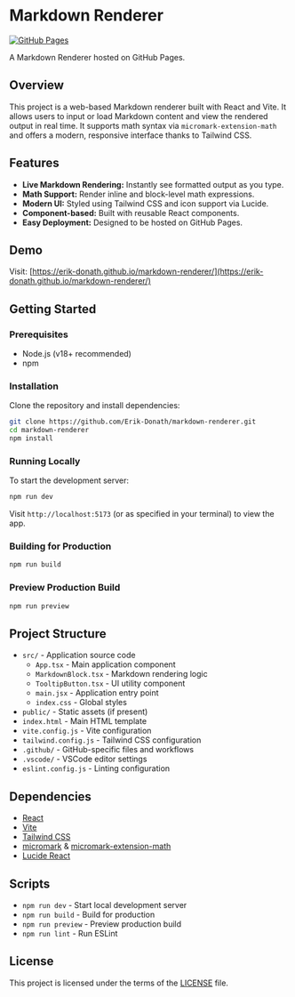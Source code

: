 # Markdown Renderer

[![GitHub Pages](https://img.shields.io/badge/demo-online-green)](https://erik-donath.github.io/markdown-renderer/)

A Markdown Renderer hosted on GitHub Pages.

## Overview

This project is a web-based Markdown renderer built with React and Vite. It allows users to input or load Markdown content and view the rendered output in real time. It supports math syntax via `micromark-extension-math` and offers a modern, responsive interface thanks to Tailwind CSS.

## Features

- **Live Markdown Rendering:** Instantly see formatted output as you type.
- **Math Support:** Render inline and block-level math expressions.
- **Modern UI:** Styled using Tailwind CSS and icon support via Lucide.
- **Component-based:** Built with reusable React components.
- **Easy Deployment:** Designed to be hosted on GitHub Pages.

## Demo
Visit: [https://erik-donath.github.io/markdown-renderer/](https://erik-donath.github.io/markdown-renderer/)

## Getting Started

### Prerequisites

- Node.js (v18+ recommended)
- npm

### Installation

Clone the repository and install dependencies:

```bash
git clone https://github.com/Erik-Donath/markdown-renderer.git
cd markdown-renderer
npm install
```

### Running Locally

To start the development server:

```bash
npm run dev
```

Visit `http://localhost:5173` (or as specified in your terminal) to view the app.

### Building for Production

```bash
npm run build
```

### Preview Production Build

```bash
npm run preview
```

## Project Structure

- `src/` - Application source code
  - `App.tsx` - Main application component
  - `MarkdownBlock.tsx` - Markdown rendering logic
  - `TooltipButton.tsx` - UI utility component
  - `main.jsx` - Application entry point
  - `index.css` - Global styles
- `public/` - Static assets (if present)
- `index.html` - Main HTML template
- `vite.config.js` - Vite configuration
- `tailwind.config.js` - Tailwind CSS configuration
- `.github/` - GitHub-specific files and workflows
- `.vscode/` - VSCode editor settings
- `eslint.config.js` - Linting configuration

## Dependencies

- [React](https://react.dev/)
- [Vite](https://vitejs.dev/)
- [Tailwind CSS](https://tailwindcss.com/)
- [micromark](https://github.com/micromark/micromark) & [micromark-extension-math](https://github.com/micromark/micromark-extension-math)
- [Lucide React](https://lucide.dev/)

## Scripts

- `npm run dev` - Start local development server
- `npm run build` - Build for production
- `npm run preview` - Preview production build
- `npm run lint` - Run ESLint

## License

This project is licensed under the terms of the [LICENSE](LICENSE) file.
